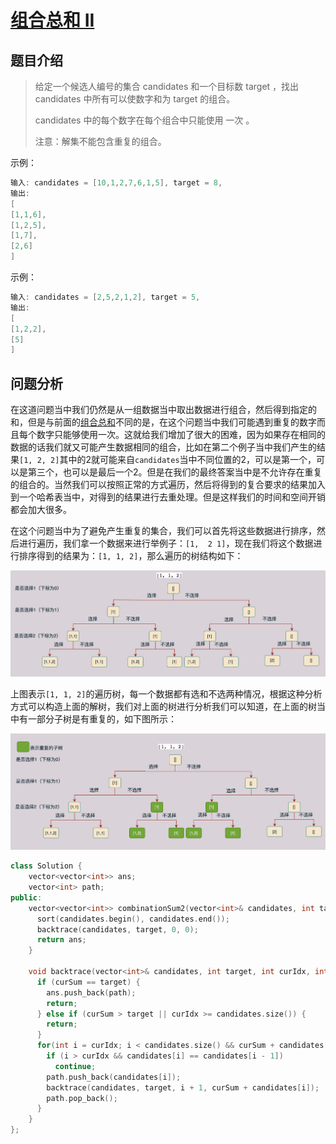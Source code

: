 # [组合总和 II](https://leetcode.cn/problems/combination-sum-ii/)

## 题目介绍

>给定一个候选人编号的集合 candidates 和一个目标数 target ，找出 candidates 中所有可以使数字和为 target 的组合。
>
>candidates 中的每个数字在每个组合中只能使用 一次 。
>
>注意：解集不能包含重复的组合。 
>

示例：

```java
输入: candidates = [10,1,2,7,6,1,5], target = 8,
输出:
[
[1,1,6],
[1,2,5],
[1,7],
[2,6]
]
```

示例：

```java
输入: candidates = [2,5,2,1,2], target = 5,
输出:
[
[1,2,2],
[5]
]
```

## 问题分析

在这道问题当中我们仍然是从一组数据当中取出数据进行组合，然后得到指定的和，但是与前面的[组合总和](https://mp.weixin.qq.com/s/7A8-rmw0l5Y8c8SnQ5vqwQ)不同的是，在这个问题当中我们可能遇到重复的数字而且每个数字只能够使用一次。这就给我们增加了很大的困难，因为如果存在相同的数据的话我们就又可能产生数据相同的组合，比如在第二个例子当中我们产生的结果`[1, 2, 2]`其中的2就可能来自`candidates`当中不同位置的2，可以是第一个，可以是第三个，也可以是最后一个2。但是在我们的最终答案当中是不允许存在重复的组合的。当然我们可以按照正常的方式遍历，然后将得到的复合要求的结果加入到一个哈希表当中，对得到的结果进行去重处理。但是这样我们的时间和空间开销都会加大很多。

在这个问题当中为了避免产生重复的集合，我们可以首先将这些数据进行排序，然后进行遍历，我们拿一个数据来进行举例子：`[1,  2 1]`，现在我们将这个数据进行排序得到的结果为：`[1, 1, 2]`，那么遍历的树结构如下：

![15](../../images/backtrace/15.png)

上图表示`[1, 1, 2]`的遍历树，每一个数据都有选和不选两种情况，根据这种分析方式可以构造上面的解树，我们对上面的树进行分析我们可以知道，在上面的树当中有一部分子树是有重复的，如下图所示：

![15](../../images/backtrace/16.png)





```C++
class Solution {
    vector<vector<int>> ans;
    vector<int> path;
public:
    vector<vector<int>> combinationSum2(vector<int>& candidates, int target) {
      sort(candidates.begin(), candidates.end());
      backtrace(candidates, target, 0, 0);
      return ans;
    }

    void backtrace(vector<int>& candidates, int target, int curIdx, int curSum) {
      if (curSum == target) {
        ans.push_back(path);
        return;
      } else if (curSum > target || curIdx >= candidates.size()) {
        return;
      }
      for(int i = curIdx; i < candidates.size() && curSum + candidates[i] <= target; ++i) {
        if (i > curIdx && candidates[i] == candidates[i - 1])
          continue;
        path.push_back(candidates[i]);
        backtrace(candidates, target, i + 1, curSum + candidates[i]);
        path.pop_back();
      }
    }
};
```

